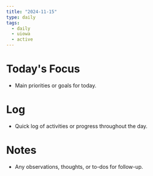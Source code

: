 ```yaml
---
title: "2024-11-15"
type: daily
tags:
  - daily
  - uiowa
  - active
---
```


# Today's Focus
- Main priorities or goals for today.

# Log
- Quick log of activities or progress throughout the day.

# Notes
- Any observations, thoughts, or to-dos for follow-up.